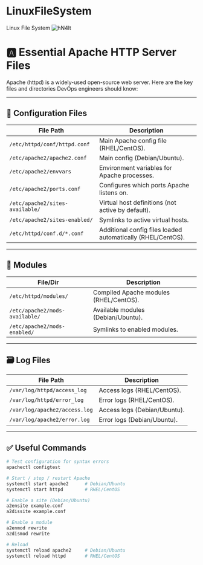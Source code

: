 # LinuxFileSystem
Linux File System
![hN4lt](https://github.com/user-attachments/assets/8119bca3-ac51-4b90-9b76-397c84a9c4ed)

# 🅰️ Essential Apache HTTP Server Files

Apache (httpd) is a widely-used open-source web server. Here are the key files and directories DevOps engineers should know:

---

## 🔧 Configuration Files

| File Path | Description |
|-----------|-------------|
| `/etc/httpd/conf/httpd.conf` | Main Apache config file (RHEL/CentOS). |
| `/etc/apache2/apache2.conf` | Main config (Debian/Ubuntu). |
| `/etc/apache2/envvars` | Environment variables for Apache processes. |
| `/etc/apache2/ports.conf` | Configures which ports Apache listens on. |
| `/etc/apache2/sites-available/` | Virtual host definitions (not active by default). |
| `/etc/apache2/sites-enabled/` | Symlinks to active virtual hosts. |
| `/etc/httpd/conf.d/*.conf` | Additional config files loaded automatically (RHEL/CentOS). |

---

## 📁 Modules

| File/Dir | Description |
|----------|-------------|
| `/etc/httpd/modules/` | Compiled Apache modules (RHEL/CentOS). |
| `/etc/apache2/mods-available/` | Available modules (Debian/Ubuntu). |
| `/etc/apache2/mods-enabled/` | Symlinks to enabled modules. |

---

## 🗃️ Log Files

| File Path | Description |
|-----------|-------------|
| `/var/log/httpd/access_log` | Access logs (RHEL/CentOS). |
| `/var/log/httpd/error_log` | Error logs (RHEL/CentOS). |
| `/var/log/apache2/access.log` | Access logs (Debian/Ubuntu). |
| `/var/log/apache2/error.log` | Error logs (Debian/Ubuntu). |

---

## ✅ Useful Commands

```bash
# Test configuration for syntax errors
apachectl configtest

# Start / stop / restart Apache
systemctl start apache2      # Debian/Ubuntu
systemctl start httpd        # RHEL/CentOS

# Enable a site (Debian/Ubuntu)
a2ensite example.conf
a2dissite example.conf

# Enable a module
a2enmod rewrite
a2dismod rewrite

# Reload
systemctl reload apache2     # Debian/Ubuntu
systemctl reload httpd       # RHEL/CentOS
